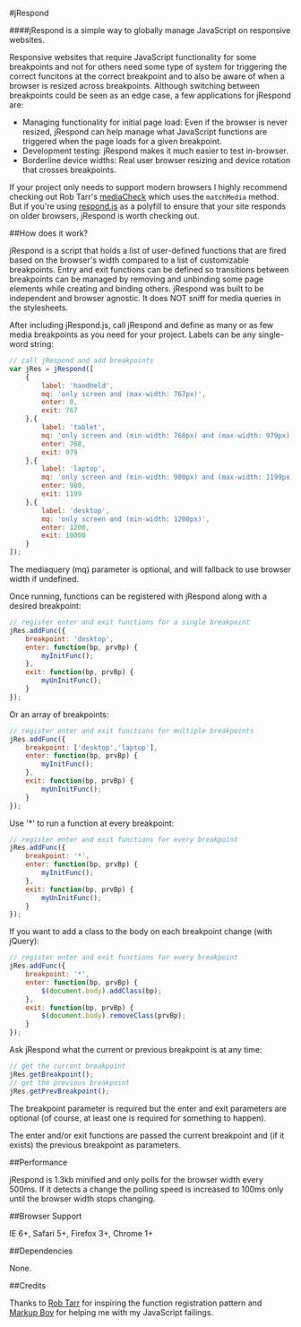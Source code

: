 #jRespond

####jRespond is a simple way to globally manage JavaScript on responsive websites.

Responsive websites that require JavaScript functionality for some breakpoints and not for others need some type of system for triggering the correct funcitons at the correct breakpoint and to also be aware of when a browser is resized across breakpoints. Although switching between breakpoints could be seen as an edge case, a few applications for jRespond are:

* Managing functionality for initial page load: Even if the browser is never resized, jRespond can help manage what JavaScript functions are triggered when the page loads for a given breakpoint.
* Development testing: jRespond makes it much easier to test in-browser.
* Borderline device widths: Real user browser resizing and device rotation that crosses breakpoints.

If your project only needs to support modern browsers I highly recommend checking out Rob Tarr's <a href="https://github.com/sparkbox/mediaCheck">mediaCheck</a> which uses the <code>matchMedia</code> method. But if you're using <a href="https://github.com/scottjehl/Respond">respond.js</a> as a polyfill to ensure that your site responds on older browsers, jRespond is worth checking out.

##How does it work?

jRespond is a script that holds a list of user-defined functions that are fired based on the browser's width compared to a list of customizable breakpoints. Entry and exit functions can be defined so transitions between breakpoints can be managed by removing and unbinding some page elements while creating and binding others. jRespond was built to be independent and browser agnostic. It does NOT sniff for media queries in the stylesheets.

After including jRespond.js, call jRespond and define as many or as few media breakpoints as you need for your project. Labels can be any single-word string:

``` JavaScript
// call jRespond and add breakpoints
var jRes = jRespond([
	{
		label: 'handheld',
		mq: 'only screen and (max-width: 767px)',
		enter: 0,
		exit: 767
	},{
		label: 'tablet',
		mq: 'only screen and (min-width: 768px) and (max-width: 979px)',
		enter: 768,
		exit: 979
	},{
		label: 'laptop',
		mq: 'only screen and (min-width: 980px) and (max-width: 1199px)',
		enter: 980,
		exit: 1199
	},{
		label: 'desktop',
		mq: 'only screen and (min-width: 1200px)',
		enter: 1200,
		exit: 10000
	}
]);
```

The mediaquery (mq) parameter is optional, and will fallback to use browser width if undefined.


Once running, functions can be registered with jRespond along with a desired breakpoint:

``` JavaScript
// register enter and exit functions for a single breakpoint
jRes.addFunc({
	breakpoint: 'desktop',
	enter: function(bp, prvBp) {
		myInitFunc();
	},
	exit: function(bp, prvBp) {
		myUnInitFunc();
	}
});
```

Or an array of breakpoints:

``` JavaScript
// register enter and exit functions for multiple breakpoints
jRes.addFunc({
	breakpoint: ['desktop','laptop'],
	enter: function(bp, prvBp) {
		myInitFunc();
	},
	exit: function(bp, prvBp) {
		myUnInitFunc();
	}
});
```

Use '*' to run a function at every breakpoint:

``` JavaScript
// register enter and exit functions for every breakpoint
jRes.addFunc({
	breakpoint: '*',
	enter: function(bp, prvBp) {
		myInitFunc();
	},
	exit: function(bp, prvBp) {
		myUnInitFunc();
	}
});
```

If you want to add a class to the body on each breakpoint change (with jQuery):

``` JavaScript
// register enter and exit functions for every breakpoint
jRes.addFunc({
	breakpoint: '*',
	enter: function(bp, prvBp) {
		$(document.body).addClass(bp);
	},
	exit: function(bp, prvBp) {
		$(document.body).removeClass(prvBp);
	}
});
```

Ask jRespond what the current or previous breakpoint is at any time:

``` JavaScript
// get the current breakpoint
jRes.getBreakpoint();
// get the previous breakpoint
jRes.getPrevBreakpoint();
```

The breakpoint parameter is required but the enter and exit parameters are optional (of course, at least one is required for something to happen).

The enter and/or exit functions are passed the current breakpoint and (if it exists) the previous breakpoint as parameters.

##Performance

jRespond is 1.3kb minified and only polls for the browser width every 500ms. If it detects a change the polling speed is increased to 100ms only until the browser width stops changing.

##Browser Support

IE 6+, Safari 5+, Firefox 3+, Chrome 1+

##Dependencies

None.

##Credits

Thanks to <a href="http://seesparkbox.com/foundry/author/rob_tarr">Rob Tarr</a> for inspiring the function registration pattern and <a href="http://markupboy.com/">Markup Boy</a> for helping me with my JavaScript failings.